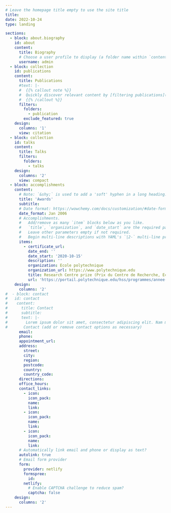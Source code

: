 ```yaml
---
# Leave the homepage title empty to use the site title
title:
date: 2022-10-24
type: landing

sections:
  - block: about.biography
    id: about
    content:
      title: Biography
      # Choose a user profile to display (a folder name within `content/authors/`)
      username: admin
  - block: collection
    id: publications
    content:
      title: Publications
      #text: |-
      #  {{% callout note %}}
      #  Quickly discover relevant content by [filtering publications](./publication/).
      #  {{% /callout %}}
      filters:
        folders:
          - publication
        exclude_featured: true
    design:
      columns: '1'
      view: citation
  - block: collection
    id: talks
    content:
      title: Talks
      filters:
        folders:
          - talks
    design:
      columns: '2'
      view: compact
  - block: accomplishments
    content:
      # Note: `&shy;` is used to add a 'soft' hyphen in a long heading.
      title: 'Awards'
      subtitle:
      # Date format: https://wowchemy.com/docs/customization/#date-format
      date_format: Jan 2006
      # Accomplishments.
      #   Add/remove as many `item` blocks below as you like.
      #   `title`, `organization`, and `date_start` are the required parameters.
      #   Leave other parameters empty if not required.
      #   Begin multi-line descriptions with YAML's `|2-` multi-line prefix.
      items:
        - certificate_url:
          date_end: ''
          date_start: '2020-10-15'
          description: ''
          organization: Ecole polytechnique
          organization_url: https://www.polytechnique.edu
          title: Research Centre prize (Prix du Centre de Recherche, Ecole polytechnique)
          url: 'https://portail.polytechnique.edu/hss/programmes/annee-3/stages-de-recherche'
    design:
      columns: '2'
#  - block: contact
#   id: contact
#    content:
#      title: Contact
#      subtitle:
#      text: |-
#        Lorem ipsum dolor sit amet, consectetur adipiscing elit. Nam mi diam, venenatis ut magna et, vehicula efficitur enim.
#       Contact (add or remove contact options as necessary)
      email: 
      phone: 
      appointment_url:
      address:
        street:
        city:
        region:
        postcode:
        country:
        country_code:
      directions:
      office_hours:
      contact_links:
        - icon:
          icon_pack: 
          name:
          link:
        - icon:
          icon_pack:
          name:
          link:
        - icon:
          icon_pack:
          name:
          link:
      # Automatically link email and phone or display as text?
      autolink: true
      # Email form provider
      form:
        provider: netlify
        formspree:
          id:
        netlify:
          # Enable CAPTCHA challenge to reduce spam?
          captcha: false
    design:
      columns: '2'
---
```

